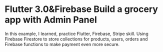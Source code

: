 # Flutter 3.0&Firebase Build a grocery app with Admin Panel

In this example, I learned, practice Flutter, Firebase, Stripe skill. Using Firebase Firestore to store collections for products, users, orders and Firebase functions to make payment even more secure.
